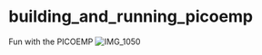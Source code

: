 # building_and_running_picoemp
Fun with the PICOEMP
![IMG_1050](https://github.com/mediocrereverse/building_and_running_picoemp/assets/133725400/c43e3206-2169-493d-b4e2-e1d1b0019b34)
